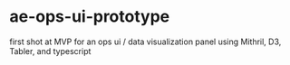 # ae-ops-ui-prototype
first shot at MVP for an ops ui / data visualization panel
using Mithril, D3, Tabler, and typescript
